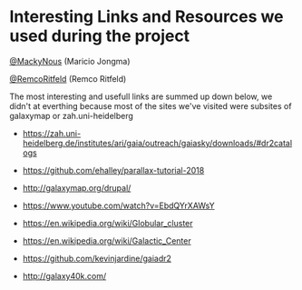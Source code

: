 # Interesting Links and Resources we used during the project

[@MackyNous](https://github.com/MackyNous) (Maricio Jongma)

[@RemcoRitfeld](https://github.com/RemcoRitfeld) (Remco Ritfeld)


The most interesting and usefull links are summed up down below, we didn't at everthing because most of the sites we've visited were subsites of galaxymap or zah.uni-heidelberg

- https://zah.uni-heidelberg.de/institutes/ari/gaia/outreach/gaiasky/downloads/#dr2catalogs

- https://github.com/ehalley/parallax-tutorial-2018

- http://galaxymap.org/drupal/

- https://www.youtube.com/watch?v=EbdQYrXAWsY

- https://en.wikipedia.org/wiki/Globular_cluster

- https://en.wikipedia.org/wiki/Galactic_Center

- https://github.com/kevinjardine/gaiadr2

- http://galaxy40k.com/

